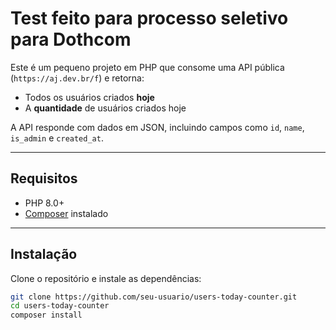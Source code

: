 # Test feito para processo seletivo para Dothcom

Este é um pequeno projeto em PHP que consome uma API pública (`https://aj.dev.br/f`) e retorna:

- Todos os usuários criados **hoje**
- A **quantidade** de usuários criados hoje

A API responde com dados em JSON, incluindo campos como `id`, `name`, `is_admin` e `created_at`.

---

## Requisitos

- PHP 8.0+
- [Composer](https://getcomposer.org/) instalado

---

## Instalação

Clone o repositório e instale as dependências:

```bash
git clone https://github.com/seu-usuario/users-today-counter.git
cd users-today-counter
composer install

